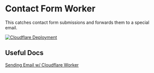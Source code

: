 # Contact Form Worker
This catches contact form submissions and forwards them to a special email.

[![Cloudflare Deployment](https://github.com/CivicLabsAlliance/worker-contact/actions/workflows/deploy.yml/badge.svg)](https://github.com/CivicLabsAlliance/worker-contact/actions/workflows/deploy.yml)



## Useful Docs
[Sending Email w/ Cloudflare Worker](https://developers.cloudflare.com/email-routing/email-workers/send-email-workers/)
